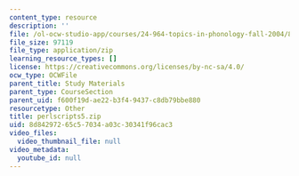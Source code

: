 ```yaml
---
content_type: resource
description: ''
file: /ol-ocw-studio-app/courses/24-964-topics-in-phonology-fall-2004/8d84297265c57034a03c30341f96cac3_perlscripts5.zip
file_size: 97119
file_type: application/zip
learning_resource_types: []
license: https://creativecommons.org/licenses/by-nc-sa/4.0/
ocw_type: OCWFile
parent_title: Study Materials
parent_type: CourseSection
parent_uid: f600f19d-ae22-b3f4-9437-c8db79bbe880
resourcetype: Other
title: perlscripts5.zip
uid: 8d842972-65c5-7034-a03c-30341f96cac3
video_files:
  video_thumbnail_file: null
video_metadata:
  youtube_id: null
---
```

